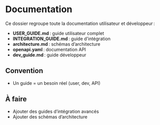 # Documentation

Ce dossier regroupe toute la documentation utilisateur et développeur :

- **USER_GUIDE.md** : guide utilisateur complet
- **INTEGRATION_GUIDE.md** : guide d’intégration
- **architecture.md** : schémas d’architecture
- **openapi.yaml** : documentation API
- **dev_guide.md** : guide développeur

## Convention
- Un guide = un besoin réel (user, dev, API)

## À faire
- Ajouter des guides d’intégration avancés
- Ajouter des schémas d’architecture

